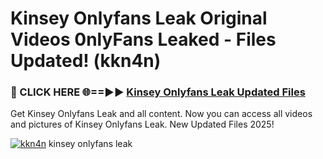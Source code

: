 # Kinsey Onlyfans Leak Original Videos 0nlyFans Leaked - Files Updated! (kkn4n)

<h3>🔴 CLICK HERE 🌐==►► <a href="https://tinyurl.com/2jnfzry5" rel="nofollow">Kinsey Onlyfans Leak Updated Files</a></h3>

Get Kinsey Onlyfans Leak and all content. Now you can access all videos and pictures of Kinsey Onlyfans Leak. New Updated Files 2025!

[![kkn4n](https://i.imgur.com/GyGTBgg.gif)](https://tinyurl.com/2jnfzry5)
kinsey onlyfans leak